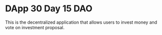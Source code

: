 # DApp 30 Day 15 DAO

This is the decentralized application that allows users to invest money and vote on investment proposal.